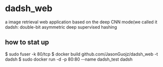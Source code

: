 # dadsh_web
a image retrieval web application based on the deep CNN mode(we called it dadsh: double-bit asymmetric deep supervised hashing 

## how to stat up
$  sudo fuser -k 80/tcp
$  docker build github.com/JasonGuojz/dadsh_web -t dadsh
$  sudo docker run -d -p 80:80 --name dadsh_test dadsh

